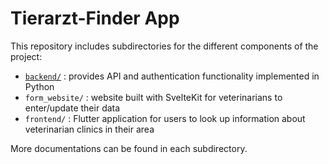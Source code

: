 # Tierarzt-Finder App

This repository includes subdirectories for the different components of the project:
- [`backend/`](backend/README.md) : provides API and authentication functionality implemented in Python
- `form_website/` : website built with SvelteKit for veterinarians to enter/update their data
- `frontend/` : Flutter application for users to look up information about veterinarian clinics in their area

More documentations can be found in each subdirectory.
